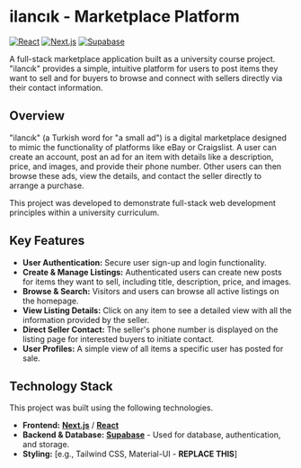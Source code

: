 # ilancık - Marketplace Platform

[![React](https://img.shields.io/badge/React-20232A?style=for-the-badge&logo=react&logoColor=61DAFB)]() [![Next.js](https://img.shields.io/badge/Next.js-000000?style=for-the-badge&logo=nextdotjs&logoColor=white)]() [![Supabase](https://img.shields.io/badge/Supabase-3FCF8E?style=for-the-badge&logo=supabase&logoColor=white)]()

A full-stack marketplace application built as a university course project. "ilancık" provides a simple, intuitive platform for users to post items they want to sell and for buyers to browse and connect with sellers directly via their contact information.

## Overview

"ilancık" (a Turkish word for "a small ad") is a digital marketplace designed to mimic the functionality of platforms like eBay or Craigslist. A user can create an account, post an ad for an item with details like a description, price, and images, and provide their phone number. Other users can then browse these ads, view the details, and contact the seller directly to arrange a purchase.

This project was developed to demonstrate full-stack web development principles within a university curriculum.

## Key Features

* **User Authentication:** Secure user sign-up and login functionality.
* **Create & Manage Listings:** Authenticated users can create new posts for items they want to sell, including title, description, price, and images.
* **Browse & Search:** Visitors and users can browse all active listings on the homepage.
* **View Listing Details:** Click on any item to see a detailed view with all the information provided by the seller.
* **Direct Seller Contact:** The seller's phone number is displayed on the listing page for interested buyers to initiate contact.
* **User Profiles:** A simple view of all items a specific user has posted for sale.

## Technology Stack

This project was built using the following technologies.

* **Frontend:** [**Next.js**](https://nextjs.org/) / [**React**](https://reactjs.org/)
* **Backend & Database:** [**Supabase**](https://supabase.io/) - Used for database, authentication, and storage.
* **Styling:** [e.g., Tailwind CSS, Material-UI - **REPLACE THIS**]

